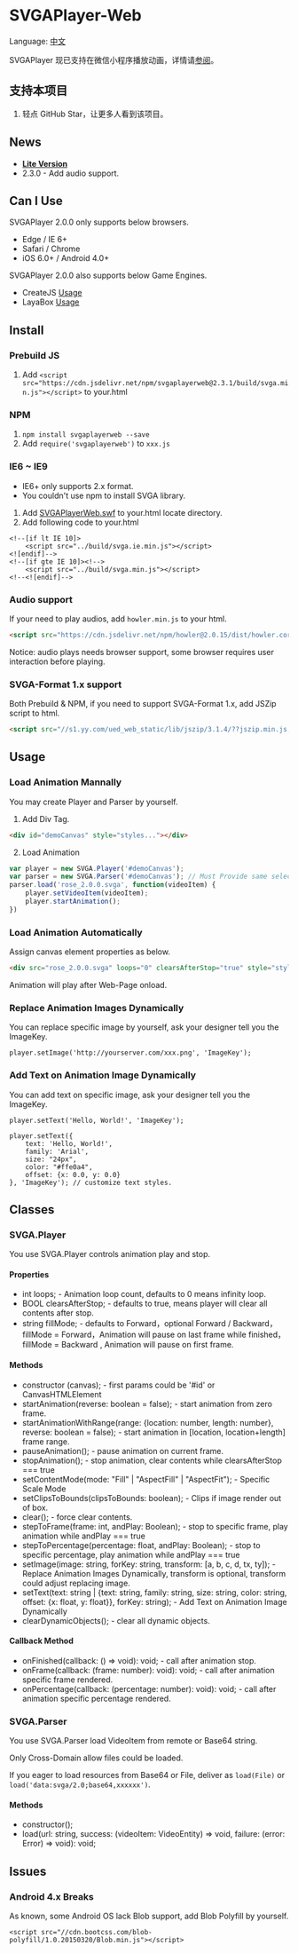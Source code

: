 # SVGAPlayer-Web

Language: [中文](README.zh.md)

SVGAPlayer 现已支持在微信小程序播放动画，详情请[参阅](https://github.com/yyued/SVGAPlayer-Web/tree/mp)。

## 支持本项目

1. 轻点 GitHub Star，让更多人看到该项目。

## News

* **[Lite Version](https://github.com/svga/SVGAPlayer-Web-Lite)**
* 2.3.0 - Add audio support.

## Can I Use

SVGAPlayer 2.0.0 only supports below browsers.

* Edge / IE 6+
* Safari / Chrome
* iOS 6.0+ / Android 4.0+

SVGAPlayer 2.0.0 also supports below Game Engines.

* CreateJS [Usage](CreateJS.README.md)
* LayaBox [Usage](LayaBox.README.md)

## Install

### Prebuild JS

1. Add ```<script src="https://cdn.jsdelivr.net/npm/svgaplayerweb@2.3.1/build/svga.min.js"></script>``` to your.html

### NPM

1. ```npm install svgaplayerweb --save```
2. Add ``` require('svgaplayerweb') ``` to ```xxx.js```

### IE6 ~ IE9

* IE6+ only supports 2.x format.
* You couldn't use npm to install SVGA library.

1. Add [SVGAPlayerWeb.swf](https://github.com/yyued/SVGAPlayer-Web/blob/master/tests/SVGAPlayerWeb.swf) to your.html locate directory.
2. Add following code to your.html

```
<!--[if lt IE 10]> 
    <script src="../build/svga.ie.min.js"></script>
<![endif]-->
<!--[if gte IE 10]><!-->
    <script src="../build/svga.min.js"></script>
<!--<![endif]-->
```

### Audio support

If your need to play audios, add ```howler.min.js``` to your html.

```html
<script src="https://cdn.jsdelivr.net/npm/howler@2.0.15/dist/howler.core.min.js"></script>
```

Notice: audio plays needs browser support, some browser requires user interaction before playing.

### SVGA-Format 1.x support

Both Prebuild & NPM, if you need to support SVGA-Format 1.x, add JSZip script to html.

```html
<script src="//s1.yy.com/ued_web_static/lib/jszip/3.1.4/??jszip.min.js,jszip-utils.min.js" charset="utf-8"></script>
```

## Usage

### Load Animation Mannally

You may create Player and Parser by yourself.

1. Add Div Tag.

```html
<div id="demoCanvas" style="styles..."></div>
```

2. Load Animation

```js
var player = new SVGA.Player('#demoCanvas');
var parser = new SVGA.Parser('#demoCanvas'); // Must Provide same selector eg:#demoCanvas IF support IE6+
parser.load('rose_2.0.0.svga', function(videoItem) {
    player.setVideoItem(videoItem);
    player.startAnimation();
})
```

### Load Animation Automatically

Assign canvas element properties as below.

```html
<div src="rose_2.0.0.svga" loops="0" clearsAfterStop="true" style="styles..."></div>
```

Animation will play after Web-Page onload.

### Replace Animation Images Dynamically

You can replace specific image by yourself, ask your designer tell you the ImageKey.

```
player.setImage('http://yourserver.com/xxx.png', 'ImageKey');
```

### Add Text on Animation Image Dynamically

You can add text on specific image, ask your designer tell you the ImageKey.

```
player.setText('Hello, World!', 'ImageKey');
```

```
player.setText({ 
    text: 'Hello, World!', 
    family: 'Arial',
    size: "24px", 
    color: "#ffe0a4",
    offset: {x: 0.0, y: 0.0}
}, 'ImageKey'); // customize text styles.
```

## Classes

### SVGA.Player

You use SVGA.Player controls animation play and stop.

#### Properties

* int loops; - Animation loop count, defaults to 0 means infinity loop.
* BOOL clearsAfterStop; - defaults to true, means player will clear all contents after stop.
* string fillMode; - defaults to Forward，optional Forward / Backward，fillMode = Forward，Animation will pause on last frame while finished，fillMode = Backward , Animation will pause on first frame.

#### Methods

* constructor (canvas); - first params could be '#id' or CanvasHTMLElement
* startAnimation(reverse: boolean = false); - start animation from zero frame.
* startAnimationWithRange(range: {location: number, length: number}, reverse: boolean = false); - start animation in [location, location+length] frame range.
* pauseAnimation(); - pause animation on current frame.
* stopAnimation(); - stop animation, clear contents while clearsAfterStop === true
* setContentMode(mode: "Fill" | "AspectFill" | "AspectFit"); - Specific Scale Mode
* setClipsToBounds(clipsToBounds: boolean); - Clips if image render out of box.
* clear(); - force clear contents.
* stepToFrame(frame: int, andPlay: Boolean); - stop to specific frame, play animation while andPlay === true
* stepToPercentage(percentage: float, andPlay: Boolean); - stop to specific percentage, play animation while andPlay === true
* setImage(image: string, forKey: string, transform: [a, b, c, d, tx, ty]); - Replace Animation Images Dynamically, transform is optional, transform could adjust replacing image.
* setText(text: string | {text: string, family: string, size: string, color: string, offset: {x: float, y: float}}, forKey: string); - Add Text on Animation Image Dynamically
* clearDynamicObjects(); - clear all dynamic objects.

#### Callback Method
* onFinished(callback: () => void): void; - call after animation stop.
* onFrame(callback: (frame: number): void): void; - call after animation specific frame rendered.
* onPercentage(callback: (percentage: number): void): void; - call after animation specific percentage rendered.

### SVGA.Parser

You use SVGA.Parser load VideoItem from remote or Base64 string.

Only Cross-Domain allow files could be loaded.

If you eager to load resources from Base64 or File, deliver as ```load(File)``` or ```load('data:svga/2.0;base64,xxxxxx')```.

#### Methods

* constructor();
* load(url: string, success: (videoItem: VideoEntity) => void, failure: (error: Error) => void): void;

## Issues

### Android 4.x Breaks

As known, some Android OS lack Blob support, add Blob Polyfill by yourself.

```
<script src="//cdn.bootcss.com/blob-polyfill/1.0.20150320/Blob.min.js"></script>
```
